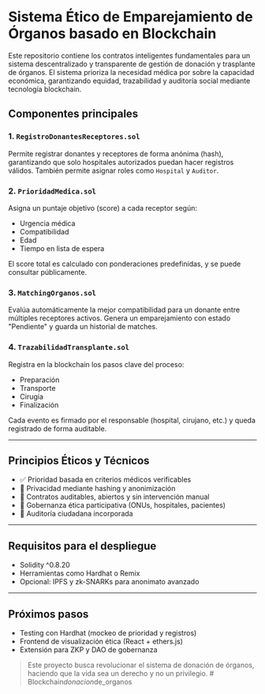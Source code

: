 
# Sistema Ético de Emparejamiento de Órganos basado en Blockchain

Este repositorio contiene los contratos inteligentes fundamentales para un sistema descentralizado y transparente de gestión de donación y trasplante de órganos. El sistema prioriza la necesidad médica por sobre la capacidad económica, garantizando equidad, trazabilidad y auditoría social mediante tecnología blockchain.

## Componentes principales

### 1. `RegistroDonantesReceptores.sol`
Permite registrar donantes y receptores de forma anónima (hash), garantizando que solo hospitales autorizados puedan hacer registros válidos. También permite asignar roles como `Hospital` y `Auditor`.

### 2. `PrioridadMedica.sol`
Asigna un puntaje objetivo (score) a cada receptor según:
- Urgencia médica
- Compatibilidad
- Edad
- Tiempo en lista de espera

El score total es calculado con ponderaciones predefinidas, y se puede consultar públicamente.

### 3. `MatchingOrganos.sol`
Evalúa automáticamente la mejor compatibilidad para un donante entre múltiples receptores activos. Genera un emparejamiento con estado "Pendiente" y guarda un historial de matches.

### 4. `TrazabilidadTransplante.sol`
Registra en la blockchain los pasos clave del proceso:
- Preparación
- Transporte
- Cirugía
- Finalización

Cada evento es firmado por el responsable (hospital, cirujano, etc.) y queda registrado de forma auditable.

---

## Principios Éticos y Técnicos

- ✅ Prioridad basada en criterios médicos verificables
- 🔏 Privacidad mediante hashing y anonimización
- 📖 Contratos auditables, abiertos y sin intervención manual
- 🧠 Gobernanza ética participativa (ONUs, hospitales, pacientes)
- 🧾 Auditoría ciudadana incorporada

---

## Requisitos para el despliegue

- Solidity ^0.8.20
- Herramientas como Hardhat o Remix
- Opcional: IPFS y zk-SNARKs para anonimato avanzado

---

## Próximos pasos

- Testing con Hardhat (mockeo de prioridad y registros)
- Frontend de visualización ética (React + ethers.js)
- Extensión para ZKP y DAO de gobernanza


> Este proyecto busca revolucionar el sistema de donación de órganos, haciendo que la vida sea un derecho y no un privilegio.
#   B l o c k c h a i n _ d o n a c i o n _ d e _ o r g a n o s  
 
